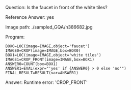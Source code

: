 Question: Is the faucet in front of the white tiles?

Reference Answer: yes

Image path: ./sampled_GQA/n386682.jpg

Program:

```
BOX0=LOC(image=IMAGE,object='faucet')
IMAGE0=CROP(image=IMAGE,box=BOX0)
BOX1=LOC(image=IMAGE,object='white tiles')
IMAGE1=CROP_FRONT(image=IMAGE,box=BOX1)
ANSWER0=COUNT(box=BOX1)
ANSWER1=EVAL(expr="'yes' if {ANSWER0} > 0 else 'no'")
FINAL_RESULT=RESULT(var=ANSWER1)
```
Answer: Runtime error: 'CROP_FRONT'


